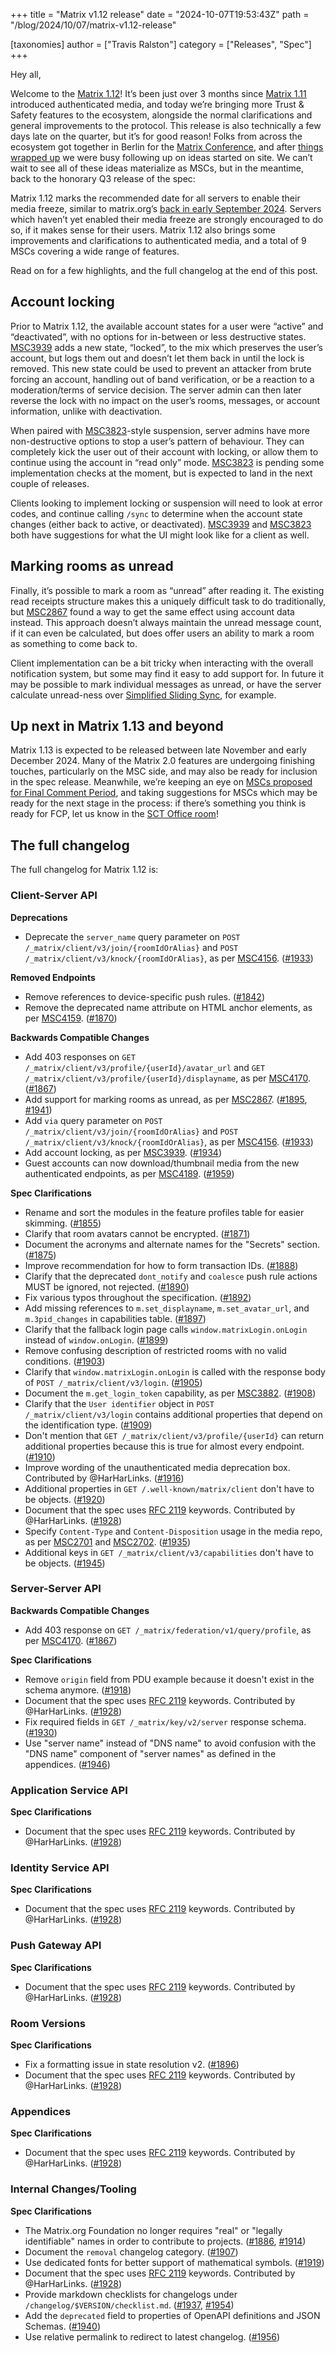 +++
title = "Matrix v1.12 release"
date = "2024-10-07T19:53:43Z"
path = "/blog/2024/10/07/matrix-v1.12-release"

[taxonomies]
author = ["Travis Ralston"]
category = ["Releases", "Spec"]
+++

Hey all,

Welcome to the [Matrix 1.12](https://spec.matrix.org/v1.12/)! It’s been just over 3 months since
[Matrix 1.11](https://matrix.org/blog/2024/06/20/matrix-v1.11-release/) introduced authenticated media,
and today we’re bringing more Trust & Safety features to the ecosystem,
alongside the normal clarifications and general improvements to the protocol.
This release is also technically a few days late on the quarter, but it’s for good reason!
Folks from across the ecosystem got together in Berlin for the [Matrix Conference](https://conference.matrix.org/),
and after [things wrapped up](https://matrix.org/blog/2024/09/22/this-week-in-matrix-2024-09-22/#matrix-conference-2024)
we were busy following up on ideas started on site. We can’t wait to see all of these ideas materialize as MSCs,
but in the meantime, back to the honorary Q3 release of the spec:

Matrix 1.12 marks the recommended date for all servers to enable their media freeze,
similar to matrix.org’s [back in early September 2024](https://matrix.org/blog/2024/06/26/sunsetting-unauthenticated-media/).
Servers which haven’t yet enabled their media freeze are strongly encouraged to do so,
if it makes sense for their users.
Matrix 1.12 also brings some improvements and clarifications to authenticated media,
and a total of 9 MSCs covering a wide range of features.

Read on for a few highlights, and the full changelog at the end of this post.

<!-- more -->

## Account locking

Prior to Matrix 1.12, the available account states for a user were “active” and “deactivated”,
with no options for in-between or less destructive states.
[MSC3939](https://github.com/matrix-org/matrix-spec-proposals/pull/3939) adds a new state,
“locked”, to the mix which preserves the user’s account,
but logs them out and doesn’t let them back in until the lock is removed.
This new state could be used to prevent an attacker from brute forcing an account,
handling out of band verification, or be a reaction to a moderation/terms of service decision.
The server admin can then later reverse the lock with no impact on the user’s rooms, messages,
or account information, unlike with deactivation.

When paired with [MSC3823](https://github.com/matrix-org/matrix-spec-proposals/pull/3823)-style suspension,
server admins have more non-destructive options to stop a user’s pattern of behaviour.
They can completely kick the user out of their account with locking,
or allow them to continue using the account in “read only” mode.
[MSC3823](https://github.com/matrix-org/matrix-spec-proposals/pull/3823) is pending some
implementation checks at the moment, but is expected to land in the next couple of releases.

Clients looking to implement locking or suspension will need to look at error codes, and continue calling `/sync` to
determine when the account state changes (either back to active, or deactivated).
[MSC3939](https://github.com/matrix-org/matrix-spec-proposals/pull/3939) and
[MSC3823](https://github.com/matrix-org/matrix-spec-proposals/pull/3823) both have suggestions
for what the UI might look like for a client as well.

## Marking rooms as unread

Finally, it’s possible to mark a room as “unread” after reading it.
The existing read receipts structure makes this a uniquely difficult task to do traditionally,
but [MSC2867](https://github.com/matrix-org/matrix-spec-proposals/pull/2867) found a way
to get the same effect using account data instead. This approach doesn’t always maintain the unread message count,
if it can even be calculated, but does offer users an ability to mark a room as something to come back to.

Client implementation can be a bit tricky when interacting with the overall notification system,
but some may find it easy to add support for. In future it may be possible to mark individual messages as unread,
or have the server calculate unread-ness over
[Simplified Sliding Sync](https://github.com/matrix-org/matrix-spec-proposals/pull/4186), for example.

## Up next in Matrix 1.13 and beyond

Matrix 1.13 is expected to be released between late November and early December 2024.
Many of the Matrix 2.0 features are undergoing finishing touches, particularly on the MSC side,
and may also be ready for inclusion in the spec release. Meanwhile,
we’re keeping an eye on
[MSCs proposed for Final Comment Period](https://github.com/matrix-org/matrix-spec-proposals/pulls?q=is%3Aopen+is%3Aprlabel%3Aproposed-final-comment-period),
and taking suggestions for MSCs which may be ready for the next stage in the process:
if there’s something you think is ready for FCP, let us know in the [SCT Office room](https://matrix.to/#/#sct-office:matrix.org)!

## The full changelog

The full changelog for Matrix 1.12 is:

### Client-Server API

<!-- markdownlint-disable-next-line no-emphasis-as-heading -->
**Deprecations**

- Deprecate the `server_name` query parameter on `POST /_matrix/client/v3/join/{roomIdOrAlias}` and
  `POST /_matrix/client/v3/knock/{roomIdOrAlias}`, as per
  [MSC4156](https://github.com/matrix-org/matrix-spec-proposals/pull/4156). ([#1933](https://github.com/matrix-org/matrix-spec/issues/1933))

<!-- markdownlint-disable-next-line no-emphasis-as-heading -->
**Removed Endpoints**

- Remove references to device-specific push rules.
  ([#1842](https://github.com/matrix-org/matrix-spec/issues/1842))
- Remove the deprecated name attribute on HTML anchor elements,
  as per [MSC4159](https://github.com/matrix-org/matrix-spec-proposals/pull/4159). ([#1870](https://github.com/matrix-org/matrix-spec/issues/1870))

<!-- markdownlint-disable-next-line no-emphasis-as-heading -->
**Backwards Compatible Changes**

- Add 403 responses on `GET /_matrix/client/v3/profile/{userId}/avatar_url` and
  `GET /_matrix/client/v3/profile/{userId}/displayname`,
  as per [MSC4170](https://github.com/matrix-org/matrix-spec-proposals/pull/4170). ([#1867](https://github.com/matrix-org/matrix-spec/issues/1867))
- Add support for marking rooms as unread, as per
  [MSC2867](https://github.com/matrix-org/matrix-spec-proposals/pull/2867).
  ([#1895](https://github.com/matrix-org/matrix-spec/issues/1895), [#1941](https://github.com/matrix-org/matrix-spec/issues/1941))
- Add `via` query parameter on `POST /_matrix/client/v3/join/{roomIdOrAlias}` and
  `POST /_matrix/client/v3/knock/{roomIdOrAlias}`,
  as per [MSC4156](https://github.com/matrix-org/matrix-spec-proposals/pull/4156). ([#1933](https://github.com/matrix-org/matrix-spec/issues/1933))
- Add account locking, as per [MSC3939](https://github.com/matrix-org/matrix-spec-proposals/pull/3939).
  ([#1934](https://github.com/matrix-org/matrix-spec/issues/1934))
- Guest accounts can now download/thumbnail media from the new authenticated endpoints,
  as per [MSC4189](https://github.com/matrix-org/matrix-spec-proposals/pull/4189). ([#1959](https://github.com/matrix-org/matrix-spec/issues/1959))

<!-- markdownlint-disable-next-line no-emphasis-as-heading -->
**Spec Clarifications**

- Rename and sort the modules in the feature profiles table for easier skimming. ([#1855](https://github.com/matrix-org/matrix-spec/issues/1855))
- Clarify that room avatars cannot be encrypted. ([#1871](https://github.com/matrix-org/matrix-spec/issues/1871))
- Document the acronyms and alternate names for the "Secrets" section. ([#1875](https://github.com/matrix-org/matrix-spec/issues/1875))
- Improve recommendation for how to form transaction IDs. ([#1888](https://github.com/matrix-org/matrix-spec/issues/1888))
- Clarify that the deprecated `dont_notify` and `coalesce` push rule actions MUST be ignored, not rejected. ([#1890](https://github.com/matrix-org/matrix-spec/issues/1890))
- Fix various typos throughout the specification. ([#1892](https://github.com/matrix-org/matrix-spec/issues/1892))
- Add missing references to `m.set_displayname`, `m.set_avatar_url`, and `m.3pid_changes` in capabilities table. ([#1897](https://github.com/matrix-org/matrix-spec/issues/1897))
- Clarify that the fallback login page calls `window.matrixLogin.onLogin` instead of `window.onLogin`. ([#1899](https://github.com/matrix-org/matrix-spec/issues/1899))
- Remove confusing description of restricted rooms with no valid conditions. ([#1903](https://github.com/matrix-org/matrix-spec/issues/1903))
- Clarify that `window.matrixLogin.onLogin` is called with the response body of `POST /_matrix/client/v3/login`. ([#1905](https://github.com/matrix-org/matrix-spec/issues/1905))
- Document the `m.get_login_token` capability, as per [MSC3882](https://github.com/matrix-org/matrix-spec-proposals/pull/3882).
  ([#1908](https://github.com/matrix-org/matrix-spec/issues/1908))
- Clarify that the `User identifier` object in `POST /_matrix/client/v3/login` contains additional properties
  that depend on the identification type. ([#1909](https://github.com/matrix-org/matrix-spec/issues/1909))
- Don't mention that `GET /_matrix/client/v3/profile/{userId}` can return additional properties because
  this is true for almost every endpoint. ([#1910](https://github.com/matrix-org/matrix-spec/issues/1910))
- Improve wording of the unauthenticated media deprecation box. Contributed by @HarHarLinks. ([#1916](https://github.com/matrix-org/matrix-spec/issues/1916))
- Additional properties in `GET /.well-known/matrix/client` don't have to be objects. ([#1920](https://github.com/matrix-org/matrix-spec/issues/1920))
- Document that the spec uses [RFC 2119](https://datatracker.ietf.org/doc/html/rfc2119) keywords.
  Contributed by @HarHarLinks. ([#1928](https://github.com/matrix-org/matrix-spec/issues/1928))
- Specify `Content-Type` and `Content-Disposition` usage in the media repo,
  as per [MSC2701](https://github.com/matrix-org/matrix-spec-proposals/pull/2701) and
  [MSC2702](https://github.com/matrix-org/matrix-spec-proposals/pull/2702). ([#1935](https://github.com/matrix-org/matrix-spec/issues/1935))
- Additional keys in `GET /_matrix/client/v3/capabilities` don't have to be objects. ([#1945](https://github.com/matrix-org/matrix-spec/issues/1945))

### Server-Server API

<!-- markdownlint-disable-next-line no-emphasis-as-heading -->
**Backwards Compatible Changes**

- Add 403 response on `GET /_matrix/federation/v1/query/profile`,
  as per [MSC4170](https://github.com/matrix-org/matrix-spec-proposals/pull/4170). ([#1867](https://github.com/matrix-org/matrix-spec/issues/1867))

<!-- markdownlint-disable-next-line no-emphasis-as-heading -->
**Spec Clarifications**

- Remove `origin` field from PDU example because it doesn't exist in the schema anymore. ([#1918](https://github.com/matrix-org/matrix-spec/issues/1918))
- Document that the spec uses [RFC 2119](https://datatracker.ietf.org/doc/html/rfc2119) keywords.
  Contributed by @HarHarLinks. ([#1928](https://github.com/matrix-org/matrix-spec/issues/1928))
- Fix required fields in `GET /_matrix/key/v2/server` response schema. ([#1930](https://github.com/matrix-org/matrix-spec/issues/1930))
- Use "server name" instead of "DNS name" to avoid confusion with the "DNS name" component of
  "server names" as defined in the appendices. ([#1946](https://github.com/matrix-org/matrix-spec/issues/1946))

### Application Service API

<!-- markdownlint-disable-next-line no-emphasis-as-heading -->
**Spec Clarifications**

- Document that the spec uses [RFC 2119](https://datatracker.ietf.org/doc/html/rfc2119) keywords.
  Contributed by @HarHarLinks. ([#1928](https://github.com/matrix-org/matrix-spec/issues/1928))

### Identity Service API

<!-- markdownlint-disable-next-line no-emphasis-as-heading -->
**Spec Clarifications**

- Document that the spec uses [RFC 2119](https://datatracker.ietf.org/doc/html/rfc2119) keywords.
  Contributed by @HarHarLinks. ([#1928](https://github.com/matrix-org/matrix-spec/issues/1928))

### Push Gateway API

<!-- markdownlint-disable-next-line no-emphasis-as-heading -->
**Spec Clarifications**

- Document that the spec uses [RFC 2119](https://datatracker.ietf.org/doc/html/rfc2119) keywords.
  Contributed by @HarHarLinks. ([#1928](https://github.com/matrix-org/matrix-spec/issues/1928))

### Room Versions

<!-- markdownlint-disable-next-line no-emphasis-as-heading -->
**Spec Clarifications**

- Fix a formatting issue in state resolution v2. ([#1896](https://github.com/matrix-org/matrix-spec/issues/1896))
- Document that the spec uses [RFC 2119](https://datatracker.ietf.org/doc/html/rfc2119) keywords.
  Contributed by @HarHarLinks. ([#1928](https://github.com/matrix-org/matrix-spec/issues/1928))

### Appendices

<!-- markdownlint-disable-next-line no-emphasis-as-heading -->
**Spec Clarifications**

- Document that the spec uses [RFC 2119](https://datatracker.ietf.org/doc/html/rfc2119) keywords.
  Contributed by @HarHarLinks. ([#1928](https://github.com/matrix-org/matrix-spec/issues/1928))

### Internal Changes/Tooling

<!-- markdownlint-disable-next-line no-emphasis-as-heading -->
**Spec Clarifications**

- The Matrix.org Foundation no longer requires "real" or "legally identifiable" names in order to contribute to projects.
  ([#1886](https://github.com/matrix-org/matrix-spec/issues/1886), [#1914](https://github.com/matrix-org/matrix-spec/issues/1914))
- Document the `removal` changelog category. ([#1907](https://github.com/matrix-org/matrix-spec/issues/1907))
- Use dedicated fonts for better support of mathematical symbols. ([#1919](https://github.com/matrix-org/matrix-spec/issues/1919))
- Document that the spec uses [RFC 2119](https://datatracker.ietf.org/doc/html/rfc2119) keywords. Contributed by @HarHarLinks.
  ([#1928](https://github.com/matrix-org/matrix-spec/issues/1928))
- Provide markdown checklists for changelogs under `/changelog/$VERSION/checklist.md`.
  ([#1937](https://github.com/matrix-org/matrix-spec/issues/1937), [#1954](https://github.com/matrix-org/matrix-spec/issues/1954))
- Add the `deprecated` field to properties of OpenAPI definitions and JSON Schemas. ([#1940](https://github.com/matrix-org/matrix-spec/issues/1940))
- Use relative permalink to redirect to latest changelog. ([#1956](https://github.com/matrix-org/matrix-spec/issues/1956))
